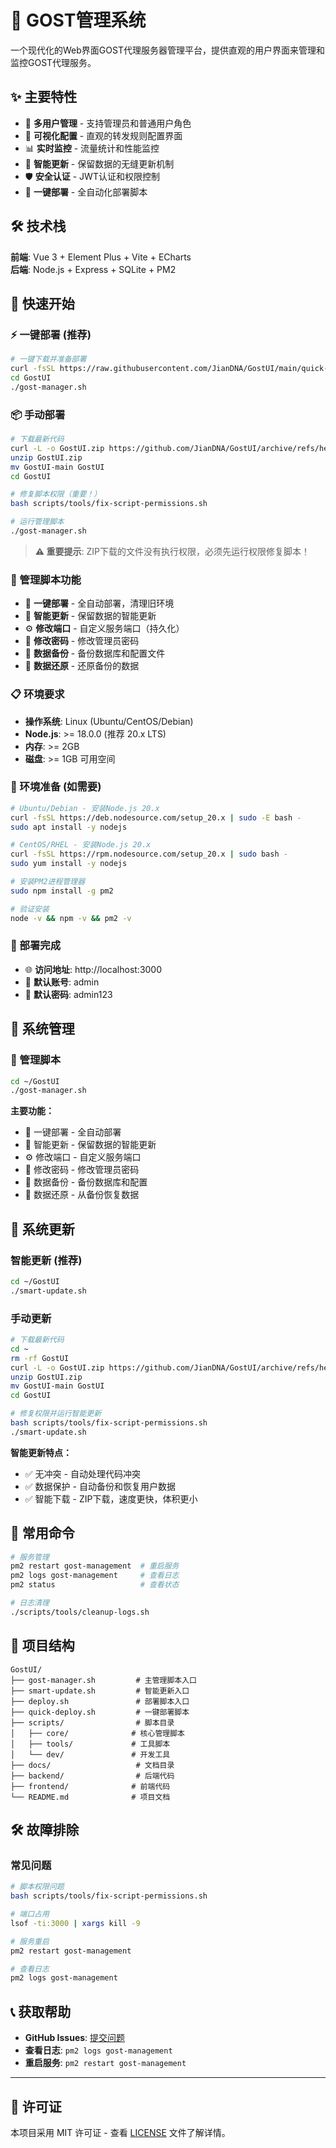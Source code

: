 # 🚀 GOST管理系统

一个现代化的Web界面GOST代理服务器管理平台，提供直观的用户界面来管理和监控GOST代理服务。

## ✨ 主要特性

- 🎯 **多用户管理** - 支持管理员和普通用户角色
- 🔧 **可视化配置** - 直观的转发规则配置界面
- 📊 **实时监控** - 流量统计和性能监控
- 🔄 **智能更新** - 保留数据的无缝更新机制
- 🛡️ **安全认证** - JWT认证和权限控制
- 🚀 **一键部署** - 全自动化部署脚本

## 🛠️ 技术栈

**前端**: Vue 3 + Element Plus + Vite + ECharts  
**后端**: Node.js + Express + SQLite + PM2

## 🚀 快速开始

### ⚡ 一键部署 (推荐)
```bash
# 一键下载并准备部署
curl -fsSL https://raw.githubusercontent.com/JianDNA/GostUI/main/quick-deploy.sh | bash
cd GostUI
./gost-manager.sh
```

### 📦 手动部署
```bash
# 下载最新代码
curl -L -o GostUI.zip https://github.com/JianDNA/GostUI/archive/refs/heads/main.zip
unzip GostUI.zip
mv GostUI-main GostUI
cd GostUI

# 修复脚本权限（重要！）
bash scripts/tools/fix-script-permissions.sh

# 运行管理脚本
./gost-manager.sh
```

> **⚠️ 重要提示**: ZIP下载的文件没有执行权限，必须先运行权限修复脚本！

### 🎯 管理脚本功能
- 🚀 **一键部署** - 全自动部署，清理旧环境
- 🔄 **智能更新** - 保留数据的智能更新
- ⚙️ **修改端口** - 自定义服务端口（持久化）
- 🔐 **修改密码** - 修改管理员密码
- 💾 **数据备份** - 备份数据库和配置文件
- 🔄 **数据还原** - 还原备份的数据

### 📋 环境要求
- **操作系统**: Linux (Ubuntu/CentOS/Debian)
- **Node.js**: >= 18.0.0 (推荐 20.x LTS)
- **内存**: >= 2GB
- **磁盘**: >= 1GB 可用空间

### 🔧 环境准备 (如需要)
```bash
# Ubuntu/Debian - 安装Node.js 20.x
curl -fsSL https://deb.nodesource.com/setup_20.x | sudo -E bash -
sudo apt install -y nodejs

# CentOS/RHEL - 安装Node.js 20.x
curl -fsSL https://rpm.nodesource.com/setup_20.x | sudo bash -
sudo yum install -y nodejs

# 安装PM2进程管理器
sudo npm install -g pm2

# 验证安装
node -v && npm -v && pm2 -v
```

### 🎉 部署完成
- 🌐 **访问地址**: http://localhost:3000
- 🔐 **默认账号**: admin
- 🔑 **默认密码**: admin123

## 🔧 系统管理

### 🎯 管理脚本
```bash
cd ~/GostUI
./gost-manager.sh
```

**主要功能：**
- 🚀 一键部署 - 全自动部署
- 🔄 智能更新 - 保留数据的智能更新
- ⚙️ 修改端口 - 自定义服务端口
- 🔐 修改密码 - 修改管理员密码
- 💾 数据备份 - 备份数据库和配置
- 🔄 数据还原 - 从备份恢复数据

## 🔄 系统更新

### 智能更新 (推荐)
```bash
cd ~/GostUI
./smart-update.sh
```

### 手动更新
```bash
# 下载最新代码
cd ~
rm -rf GostUI
curl -L -o GostUI.zip https://github.com/JianDNA/GostUI/archive/refs/heads/main.zip
unzip GostUI.zip
mv GostUI-main GostUI
cd GostUI

# 修复权限并运行智能更新
bash scripts/tools/fix-script-permissions.sh
./smart-update.sh
```

**智能更新特点：**
- ✅ 无冲突 - 自动处理代码冲突
- ✅ 数据保护 - 自动备份和恢复用户数据
- ✅ 智能下载 - ZIP下载，速度更快，体积更小

## 🔧 常用命令

```bash
# 服务管理
pm2 restart gost-management  # 重启服务
pm2 logs gost-management     # 查看日志
pm2 status                   # 查看状态

# 日志清理
./scripts/tools/cleanup-logs.sh
```

## 📁 项目结构

```
GostUI/
├── gost-manager.sh         # 主管理脚本入口
├── smart-update.sh         # 智能更新入口
├── deploy.sh               # 部署脚本入口
├── quick-deploy.sh         # 一键部署脚本
├── scripts/                # 脚本目录
│   ├── core/              # 核心管理脚本
│   ├── tools/             # 工具脚本
│   └── dev/               # 开发工具
├── docs/                   # 文档目录
├── backend/                # 后端代码
├── frontend/              # 前端代码
└── README.md              # 项目文档
```

## 🛠️ 故障排除

### 常见问题
```bash
# 脚本权限问题
bash scripts/tools/fix-script-permissions.sh

# 端口占用
lsof -ti:3000 | xargs kill -9

# 服务重启
pm2 restart gost-management

# 查看日志
pm2 logs gost-management
```

## 📞 获取帮助

- **GitHub Issues**: [提交问题](https://github.com/JianDNA/GostUI/issues)
- **查看日志**: `pm2 logs gost-management`
- **重启服务**: `pm2 restart gost-management`

---

## 📄 许可证

本项目采用 MIT 许可证 - 查看 [LICENSE](LICENSE) 文件了解详情。
